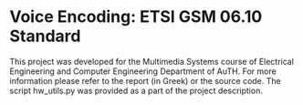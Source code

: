 # Voice Encoding: ETSI GSM 06.10 Standard

This project was developed for the Multimedia Systems course of 
Electrical Engineering and Computer Engineering Department
of AuTH. For more information please refer to the report (in Greek)
or the source code. The script hw_utils.py was provided as a part
of the project description.